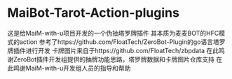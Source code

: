 # MaiBot-Tarot-Action-plugins
这是给MaiM-with-u项目开发的一个伪抽塔罗牌插件
其本质为麦麦BOT的HFC模式的action
参考了https://github.com/FloatTech/ZeroBot-Plugin的go语言塔罗牌插件进行开发
卡牌图片来自于https://github.com/FloatTech/zbpdata
在此鸣谢ZeroBot插件开发组提供的抽牌功能思路，塔罗牌数据和卡牌图片仓库支持
在此鸣谢MaiM-with-u开发组人员的指导和帮助
